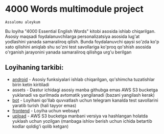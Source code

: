 # 4000 Words multimodule project

`Assalomu aleykum`

Bu loyiha "4000 Essential English Words" kitobi asosida ishlab chiqarilgan. Asosiy maqsadi foydalanuvchilarga personalizatsiya asosida lug'at yodlashini yanada samaraliroq qilish. Bunda foydalanuvchi qaysi so'zda ko'p xato qilishini aniqlab shu so'zni test savollariga ko'proq qo'shish asosida o'rganish jarayonini yanada samaraliroq qilishga urg'u berilgan

## Loyihaning tarkibi:
- [android](https://github.com/aliendevuz/words-android) - Asosiy funksiyalari ishlab chiqarilgan, qo'shimcha tuzatishlar birin ketin kiritiladi
- assets - Dastur ichidagi asosiy manba githubga emas AWS S3 bucketga yuklanadi va qurilmada avtomatik yangilanadi (bazani yangilash kerak)
- [bot](https://github.com/aliendevuz/words-bot) - Loyihani qo'llab quvvatlash uchun telegram kanalda test savollarini yaratib turish (hali tayyor emas)
- [frontend](https://github.com/aliendevuz/words-frontend) - Loyiha uchun websayt
- [upload](https://github.com/aliendevuz/words-upload) - AWS S3 bucketga manbani versiya va hashlangan holatda yuklash uchun yozilgan (manbaga ishlov berish uchun ichida betartib kodlar qoldig'i qolib ketgan)

